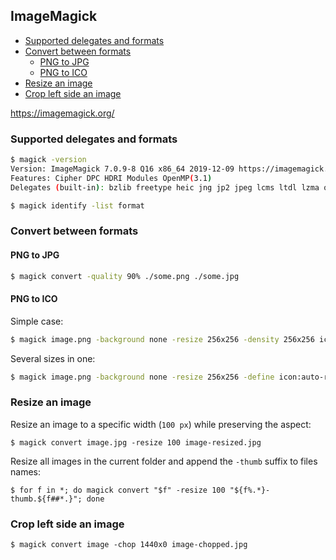 ## ImageMagick

<!-- MarkdownTOC -->

- [Supported delegates and formats](#supported-delegates-and-formats)
- [Convert between formats](#convert-between-formats)
    - [PNG to JPG](#png-to-jpg)
    - [PNG to ICO](#png-to-ico)
- [Resize an image](#resize-an-image)
- [Crop left side an image](#crop-left-side-an-image)

<!-- /MarkdownTOC -->

<https://imagemagick.org/>

### Supported delegates and formats

``` sh
$ magick -version
Version: ImageMagick 7.0.9-8 Q16 x86_64 2019-12-09 https://imagemagick.org
Features: Cipher DPC HDRI Modules OpenMP(3.1)
Delegates (built-in): bzlib freetype heic jng jp2 jpeg lcms ltdl lzma openexr png tiff webp xml zlib
```

``` sh
$ magick identify -list format
```

### Convert between formats

#### PNG to JPG

``` sh
$ magick convert -quality 90% ./some.png ./some.jpg
```

#### PNG to ICO

Simple case:

``` sh
$ magick image.png -background none -resize 256x256 -density 256x256 icon.ico
```

Several sizes in one:

``` sh
$ magick image.png -background none -resize 256x256 -define icon:auto-resize="256,128,96,64,48,32,16" icon.ico
```

### Resize an image

Resize an image to a specific width (`100 px`) while preserving the aspect:

```
$ magick convert image.jpg -resize 100 image-resized.jpg
```

Resize all images in the current folder and append the `-thumb` suffix to files names:

```
$ for f in *; do magick convert "$f" -resize 100 "${f%.*}-thumb.${f##*.}"; done
```

### Crop left side an image

```
$ magick convert image -chop 1440x0 image-chopped.jpg
```

